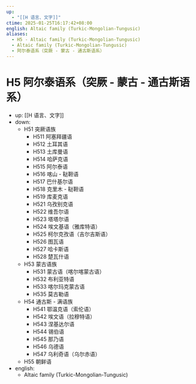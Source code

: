```yaml
---
up:
  - "[[H 语言、文字]]"
ctime: 2025-01-25T16:17:42+08:00
english: Altaic family (Turkic-Mongolian-Tungusic)
aliases:
  - H5 - Altaic family (Turkic-Mongolian-Tungusic)
  - Altaic family (Turkic-Mongolian-Tungusic)
  - 阿尔泰语系（突厥 - 蒙古 - 通古斯语系）
---
```


# H5 阿尔泰语系（突厥 - 蒙古 - 通古斯语系）

- up: [[H 语言、文字]]
- down:
	- H51 突厥语族
		- H511 阿塞拜疆语
		- H512 土耳其语
		- H513 土库曼语
		- H514 哈萨克语
		- H515 阿尔泰语
		- H516 喀山 - 鞑靼语
		- H517 巴什基尔语
		- H518 克里木 - 鞑靼语
		- H519 库麦克语
		- H521 乌孜别克语
		- H522 维吾尔语
		- H523 塔塔尔语
		- H524 埃文基语（雅库特语）
		- H525 柯尔克孜语（吉尔吉斯语）
		- H526 图瓦语
		- H527 哈卡斯语
		- H528 楚瓦什语
	- H53 蒙古语族
		- H531 蒙古语（喀尔喀蒙古语）
		- H532 布利亚特语
		- H533 喀尔玛克蒙古语
		- H535 莫古勒语
	- H54 通古斯 - 满语族
		- H541 鄂温克语（索伦语）
		- H542 埃文语（拉穆特语）
		- H543 涅基达尔语
		- H544 锡伯语
		- H545 那乃语
		- H546 乌德语
		- H547 乌利奇语（乌尔赤语）
	- H55 朝鲜语
- english:
	- Altaic family (Turkic-Mongolian-Tungusic)
